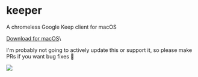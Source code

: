 # keeper
A chromeless Google Keep client for macOS

[Download for macOS](https://github.com/almonk/keeper/releases)\

I'm probably not going to actively update this or support it, so please make PRs if you want bug fixes 😬

![](https://cl.ly/3I1G10031H3a/Screen%20Shot%202016-08-31%20at%2017.34.27.png)
